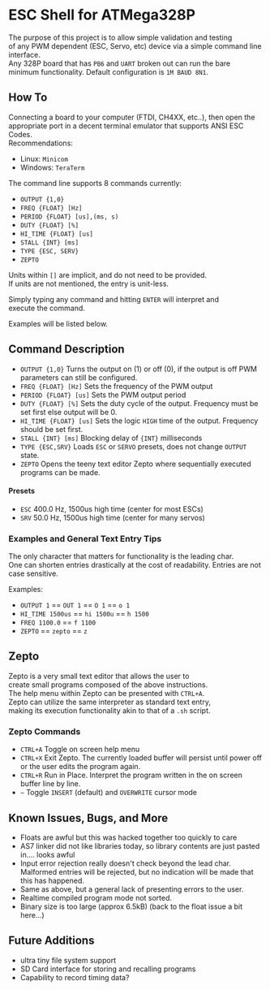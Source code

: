# ESC Shell for ATMega328P
The purpose of this project is to allow simple validation and testing  
of any PWM dependent (ESC, Servo, etc) device via a simple command line  
interface.  
Any 328P board that has `PB6` and `UART` broken out can run the bare  
minimum functionality. Default configuration is `1M BAUD 8N1`.  
  
  
## How To
Connecting a board to your computer (FTDI, CH4XX, etc..), then open the  
appropriate port in a decent terminal emulator that supports ANSI ESC Codes.  
Recommendations:
- Linux: `Minicom`
- Windows: `TeraTerm`  
  
The command line supports 8 commands currently:  
- `OUTPUT {1,0}`
- `FREQ {FLOAT} [Hz]`
- `PERIOD {FLOAT} [us],(ms, s)`
- `DUTY {FLOAT} [%]`
- `HI_TIME {FLOAT} [us]`
- `STALL {INT} [ms]`
- `TYPE {ESC, SERV}`
- `ZEPTO`
  
Units within `[]` are implicit, and do not need to be provided.  
If units are not mentioned, the entry is unit-less.  
  
Simply typing any command and hitting `ENTER` will interpret and  
execute the command.  
  
Examples will be listed below.
  
## Command Description
- `OUTPUT {1,0}` Turns the output on (1) or off (0), if the output is off PWM parameters can still be configured.  
- `FREQ {FLOAT} [Hz]` Sets the frequency of the PWM output
- `PERIOD {FLOAT} [us]` Sets the PWM output period
- `DUTY {FLOAT} [%]` Sets the duty cycle of the output. Frequency must be set first else output will be 0.  
- `HI_TIME {FLOAT} [us]` Sets the logic `HIGH` time of the output. Frequency should be set first.
- `STALL {INT} [ms]` Blocking delay of `{INT}` milliseconds
- `TYPE {ESC,SRV}` Loads `ESC` or `SERVO` presets, does not change `OUTPUT` state.
- `ZEPTO` Opens the teeny text editor Zepto where sequentially executed programs can be made.  
  
#### Presets
- `ESC` 400.0 Hz, 1500us high time (center for most ESCs)  
- `SRV` 50.0 Hz, 1500us high time (center for many servos)
  
### Examples and General Text Entry Tips
The only character that matters for functionality is the leading char.  
One can shorten entries drastically at the cost of readability. Entries are not case sensitive.  

  
Examples:
- `OUTPUT 1` == `OUT 1` == `O 1` == `o 1`
- `HI_TIME 1500us` == `hi 1500u` == `h 1500`
- `FREQ 1100.0` == `f 1100`
- `ZEPTO` == `zepto` == `z`  
  
  
## Zepto
Zepto is a very small text editor that allows the user to  
create small programs composed of the above instructions.  
The help menu within Zepto can be presented with `CTRL+A`.  
Zepto can utilize the same interpreter as standard text entry,  
making its execution functionality akin to that of a `.sh` script.  
  
### Zepto Commands
- `CTRL+A` Toggle on screen help menu
- `CTRL+X` Exit Zepto. The currently loaded buffer will persist until power off or the user edits the program again.
- `CTRL+R` Run in Place. Interpret the program written in the on screen buffer line by line.
- ` ~ `    Toggle `INSERT` (default) and `OVERWRITE` cursor mode
  
  
## Known Issues, Bugs, and More
- Floats are awful but this was hacked together too quickly to care
- AS7 linker did not like libraries today, so library contents are just pasted in.... looks awful  
- Input error rejection really doesn't check beyond the lead char. Malformed entries will be rejected, but no indication will be made that this has happened.  
- Same as above, but a general lack of presenting errors to the user.  
- Realtime compiled program mode not sorted.  
- Binary size is too large (approx 6.5kB) (back to the float issue a bit here...)

## Future Additions  
- ultra tiny file system support
- SD Card interface for storing and recalling programs  
- Capability to record timing data?
